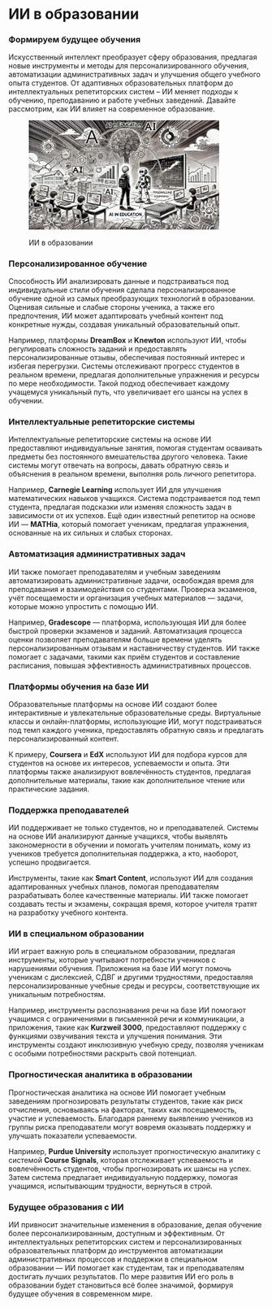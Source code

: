 # ИИ в образовании

### Формируем будущее обучения

Искусственный интеллект преобразует сферу образования, предлагая новые инструменты и методы для персонализированного обучения, автоматизации административных задач и улучшения общего учебного опыта студентов. От адаптивных образовательных платформ до интеллектуальных репетиторских систем – ИИ меняет подходы к обучению, преподаванию и работе учебных заведений. Давайте рассмотрим, как ИИ влияет на современное образование.

<div align="left">

<figure><img src="../../.gitbook/assets/image (1) (1) (1) (1) (1) (1).png" alt="" width="375"><figcaption><p>ИИ в образовании</p></figcaption></figure>

</div>

### Персонализированное обучение

Способность ИИ анализировать данные и подстраиваться под индивидуальные стили обучения сделала персонализированное обучение одной из самых преобразующих технологий в образовании. Оценивая сильные и слабые стороны ученика, а также его предпочтения, ИИ может адаптировать учебный контент под конкретные нужды, создавая уникальный образовательный опыт.

Например, платформы **DreamBox** и **Knewton** используют ИИ, чтобы регулировать сложность заданий и предоставлять персонализированные отзывы, обеспечивая постоянный интерес и избегая перегрузки. Системы отслеживают прогресс студентов в реальном времени, предлагая дополнительные упражнения и ресурсы по мере необходимости. Такой подход обеспечивает каждому учащемуся уникальный путь, что увеличивает его шансы на успех в обучении.

### Интеллектуальные репетиторские системы

Интеллектуальные репетиторские системы на основе ИИ предоставляют индивидуальные занятия, помогая студентам осваивать предметы без постоянного вмешательства другого человека. Такие системы могут отвечать на вопросы, давать обратную связь и объяснения в реальном времени, выполняя роль личного репетитора.

Например, **Carnegie Learning** использует ИИ для улучшения математических навыков учащихся. Система подстраивается под темп студента, предлагая подсказки или изменяя сложность задач в зависимости от их успехов. Ещё один известный репетитор на основе ИИ — **MATHia**, который помогает ученикам, предлагая упражнения, основанные на их сильных и слабых сторонах.

### Автоматизация административных задач

ИИ также помогает преподавателям и учебным заведениям автоматизировать административные задачи, освобождая время для преподавания и взаимодействия со студентами. Проверка экзаменов, учёт посещаемости и организация учебных материалов — задачи, которые можно упростить с помощью ИИ.

Например, **Gradescope** — платформа, использующая ИИ для более быстрой проверки экзаменов и заданий. Автоматизация процесса оценки позволяет преподавателям больше времени уделять персонализированным отзывам и наставничеству студентов. ИИ также помогает с задачами, такими как приём студентов и составление расписания, повышая эффективность административных процессов.

### Платформы обучения на базе ИИ

Образовательные платформы на основе ИИ создают более интерактивные и увлекательные образовательные среды. Виртуальные классы и онлайн-платформы, использующие ИИ, могут подстраиваться под темп каждого ученика, предоставлять обратную связь и предлагать персонализированный контент.

К примеру, **Coursera** и **EdX** используют ИИ для подбора курсов для студентов на основе их интересов, успеваемости и опыта. Эти платформы также анализируют вовлечённость студентов, предлагая дополнительные материалы, такие как дополнительное чтение или практические задания.

### Поддержка преподавателей

ИИ поддерживает не только студентов, но и преподавателей. Системы на основе ИИ анализируют данные учащихся, чтобы выявлять закономерности в обучении и помогать учителям понимать, кому из учеников требуется дополнительная поддержка, а кто, наоборот, успешно продвигается.

Инструменты, такие как **Smart Content**, используют ИИ для создания адаптированных учебных планов, помогая преподавателям разрабатывать более качественные материалы. ИИ также помогает создавать тесты и экзамены, сокращая время, которое учителя тратят на разработку учебного контента.

### ИИ в специальном образовании

ИИ играет важную роль в специальном образовании, предлагая инструменты, которые учитывают потребности учеников с нарушениями обучения. Приложения на базе ИИ могут помочь ученикам с дислексией, СДВГ и другими трудностями, предоставляя персонализированные учебные среды и ресурсы, соответствующие их уникальным потребностям.

Например, инструменты распознавания речи на базе ИИ помогают учащимся с ограничениями в письменной речи и коммуникации, а приложения, такие как **Kurzweil 3000**, предоставляют поддержку с функциями озвучивания текста и улучшения понимания. Эти инструменты создают инклюзивную учебную среду, позволяя ученикам с особыми потребностями раскрыть свой потенциал.

### Прогностическая аналитика в образовании

Прогностическая аналитика на основе ИИ помогает учебным заведениям прогнозировать результаты студентов, такие как риск отчисления, основываясь на факторах, таких как посещаемость, участие и успеваемость. Благодаря раннему выявлению учеников из группы риска преподаватели могут вовремя оказывать поддержку и улучшать показатели успеваемости.

Например, **Purdue University** использует прогностическую аналитику с системой **Course Signals**, которая отслеживает успеваемость и вовлечённость студентов, чтобы прогнозировать их шансы на успех. Затем система предлагает индивидуальную поддержку, помогая учащимся, испытывающим трудности, вернуться в строй.

### Будущее образования с ИИ

ИИ привносит значительные изменения в образование, делая обучение более персонализированным, доступным и эффективным. От интеллектуальных репетиторских систем и персонализированных образовательных платформ до инструментов автоматизации административных процессов и поддержки в специальном образовании — ИИ помогает как студентам, так и преподавателям достигать лучших результатов. По мере развития ИИ его роль в образовании будет становиться всё более значимой, формируя будущее обучения в современном мире.

